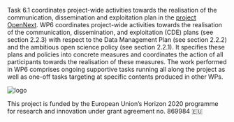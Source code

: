 Task 6.1 coordinates project-wide activities towards the realisation of the communication, dissemination and exploitation plan in the [project OpenNext](https://opennext.eu). WP6 coordinates project-wide activities towards the realisation of the communication, dissemination, and exploitation (CDE) plans (see section 2.2.3) with respect to the Data Management Plan (see section 2.2.2) and the ambitious open science policy (see section 2.2.1). It specifies these plans and policies into concrete measures and coordinates the action of all participants towards the realisation of these measures. The work performed in WP6 comprises ongoing supportive tasks running all along the project as well as one-off tasks targeting at specific contents produced in other WPs.

![logo](https://raw.githubusercontent.com/OPEN-NEXT/wp6_pub/master/Corporate%20identity/Logo/Logo-full-black.png)

This project is funded by the European Union’s Horizon 2020 programme for research and innovation under grant agreement no. 869984 :european_union: